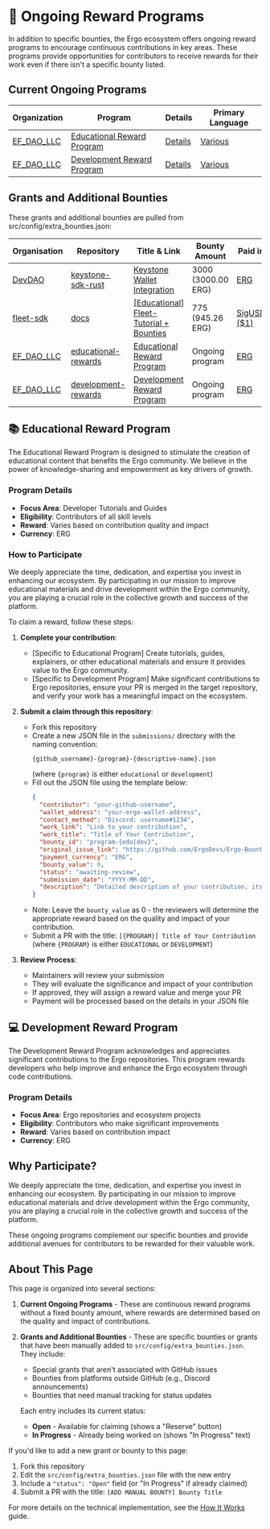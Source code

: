 # 🔄 Ongoing Reward Programs

In addition to specific bounties, the Ergo ecosystem offers ongoing reward programs to encourage continuous contributions in key areas. These programs provide opportunities for contributors to receive rewards for their work even if there isn't a specific bounty listed.

## Current Ongoing Programs

<!-- BEGIN_ONGOING_PROGRAMS_TABLE -->
| Organization | Program | Details | Primary Language |
|-------------|---------|---------|------------------|
| [EF_DAO_LLC](by_org/ef_dao_llc.md) | [Educational Reward Program](#-educational-reward-program) | [Details](#-educational-reward-program) | [Various](by_language/various.md) |
| [EF_DAO_LLC](by_org/ef_dao_llc.md) | [Development Reward Program](#-development-reward-program) | [Details](#-development-reward-program) | [Various](by_language/various.md) |

<!-- END_ONGOING_PROGRAMS_TABLE -->

## Grants and Additional Bounties

<!-- BEGIN_ACTIVE_BOUNTIES_TABLE -->
These grants and additional bounties are pulled from src/config/extra_bounties.json:

|Organisation|Repository|Title & Link|Bounty Amount|Paid in|Primary Language|Reserve|
|---|---|---|---|---|---|---|
| [DevDAO](by_org/devdao.md) | [keystone-sdk-rust](https://github.com/DevDAO/keystone-sdk-rust) | [Keystone Wallet Integration](https://discord.com/channels/668903786361651200/669989266478202917/1344310506277830697) | 3000 (3000.00 ERG) | [ERG](by_currency/erg.md) | [Rust](by_language/rust.md) | <kbd>In Progress</kbd> |
| [fleet-sdk](by_org/fleet-sdk.md) | [docs](https://github.com/fleet-sdk/docs) | [[Educational] Fleet-Tutorial + Bounties](https://github.com/fleet-sdk/docs/issues/8) | 775 (945.26 ERG) | [SigUSD ($1)](by_currency/sigusd.md) | [Various](by_language/various.md) | [<kbd>Reserve</kbd>](https://github.com/ErgoDevs/Ergo-Bounties/new/main?filename=submissions/fleet-sdk-docs-8.json&value=%7B%0A%20%20%22contributor%22%3A%20%22YOUR_GITHUB_USERNAME%22%2C%0A%20%20%22wallet_address%22%3A%20%22YOUR_WALLET_ADDRESS%22%2C%0A%20%20%22contact_method%22%3A%20%22YOUR_CONTACT_INFO%22%2C%0A%20%20%22work_link%22%3A%20%22%22%2C%0A%20%20%22work_title%22%3A%20%22%5BEducational%5D%20Fleet-Tutorial%20%2B%20Bounties%22%2C%0A%20%20%22bounty_id%22%3A%20%22fleet-sdk/docs%238%22%2C%0A%20%20%22original_issue_link%22%3A%20%22https%3A//github.com/fleet-sdk/docs/issues/8%22%2C%0A%20%20%22payment_currency%22%3A%20%22SigUSD%22%2C%0A%20%20%22bounty_value%22%3A%20775.0%2C%0A%20%20%22status%22%3A%20%22in-progress%22%2C%0A%20%20%22submission_date%22%3A%20%22%22%2C%0A%20%20%22expected_completion%22%3A%20%22YYYY-MM-DD%22%2C%0A%20%20%22description%22%3A%20%22I%20am%20working%20on%20this%20bounty%22%2C%0A%20%20%22review_notes%22%3A%20%22%22%2C%0A%20%20%22payment_tx_id%22%3A%20%22%22%2C%0A%20%20%22payment_date%22%3A%20%22%22%0A%7D&message=Claim%20Bounty%20fleet-sdk/docs%238&description=I%20want%20to%20claim%20this%20bounty%20posted%20by%20fleet-sdk.%0A%0ABounty:%20%5BEducational%5D%20Fleet-Tutorial%20%2B%20Bounties) |
| [EF_DAO_LLC](by_org/ef_dao_llc.md) | [educational-rewards](https://github.com/EF_DAO_LLC/educational-rewards) | [Educational Reward Program](#-educational-reward-program) | Ongoing program | [ERG](by_currency/erg.md) | [Various](by_language/various.md) | [<kbd>Reserve</kbd>](https://github.com/ErgoDevs/Ergo-Bounties/new/main?filename=submissions/ef_dao_llc-educational-rewards-program-edu.json&value=%7B%0A%20%20%22contributor%22%3A%20%22YOUR_GITHUB_USERNAME%22%2C%0A%20%20%22wallet_address%22%3A%20%22YOUR_WALLET_ADDRESS%22%2C%0A%20%20%22contact_method%22%3A%20%22YOUR_CONTACT_INFO%22%2C%0A%20%20%22work_link%22%3A%20%22%22%2C%0A%20%20%22work_title%22%3A%20%22Educational%20Reward%20Program%22%2C%0A%20%20%22bounty_id%22%3A%20%22EF_DAO_LLC/educational-rewards%23program-edu%22%2C%0A%20%20%22original_issue_link%22%3A%20%22%23-educational-reward-program%22%2C%0A%20%20%22payment_currency%22%3A%20%22ERG%22%2C%0A%20%20%22bounty_value%22%3A%200%2C%0A%20%20%22status%22%3A%20%22in-progress%22%2C%0A%20%20%22submission_date%22%3A%20%22%22%2C%0A%20%20%22expected_completion%22%3A%20%22YYYY-MM-DD%22%2C%0A%20%20%22description%22%3A%20%22I%20am%20working%20on%20this%20bounty%22%2C%0A%20%20%22review_notes%22%3A%20%22%22%2C%0A%20%20%22payment_tx_id%22%3A%20%22%22%2C%0A%20%20%22payment_date%22%3A%20%22%22%0A%7D&message=Claim%20Bounty%20EF_DAO_LLC/educational-rewards%23program-edu&description=I%20want%20to%20claim%20this%20bounty%20posted%20by%20ergo-foundation.%0A%0ABounty:%20Educational%20Reward%20Program) |
| [EF_DAO_LLC](by_org/ef_dao_llc.md) | [development-rewards](https://github.com/EF_DAO_LLC/development-rewards) | [Development Reward Program](#-development-reward-program) | Ongoing program | [ERG](by_currency/erg.md) | [Various](by_language/various.md) | [<kbd>Reserve</kbd>](https://github.com/ErgoDevs/Ergo-Bounties/new/main?filename=submissions/ef_dao_llc-development-rewards-program-dev.json&value=%7B%0A%20%20%22contributor%22%3A%20%22YOUR_GITHUB_USERNAME%22%2C%0A%20%20%22wallet_address%22%3A%20%22YOUR_WALLET_ADDRESS%22%2C%0A%20%20%22contact_method%22%3A%20%22YOUR_CONTACT_INFO%22%2C%0A%20%20%22work_link%22%3A%20%22%22%2C%0A%20%20%22work_title%22%3A%20%22Development%20Reward%20Program%22%2C%0A%20%20%22bounty_id%22%3A%20%22EF_DAO_LLC/development-rewards%23program-dev%22%2C%0A%20%20%22original_issue_link%22%3A%20%22%23-development-reward-program%22%2C%0A%20%20%22payment_currency%22%3A%20%22ERG%22%2C%0A%20%20%22bounty_value%22%3A%200%2C%0A%20%20%22status%22%3A%20%22in-progress%22%2C%0A%20%20%22submission_date%22%3A%20%22%22%2C%0A%20%20%22expected_completion%22%3A%20%22YYYY-MM-DD%22%2C%0A%20%20%22description%22%3A%20%22I%20am%20working%20on%20this%20bounty%22%2C%0A%20%20%22review_notes%22%3A%20%22%22%2C%0A%20%20%22payment_tx_id%22%3A%20%22%22%2C%0A%20%20%22payment_date%22%3A%20%22%22%0A%7D&message=Claim%20Bounty%20EF_DAO_LLC/development-rewards%23program-dev&description=I%20want%20to%20claim%20this%20bounty%20posted%20by%20ergo-foundation.%0A%0ABounty:%20Development%20Reward%20Program) |

<!-- END_ACTIVE_BOUNTIES_TABLE -->


## 📚 Educational Reward Program

The Educational Reward Program is designed to stimulate the creation of educational content that benefits the Ergo community. We believe in the power of knowledge-sharing and empowerment as key drivers of growth.

### Program Details

- **Focus Area**: Developer Tutorials and Guides
- **Eligibility**: Contributors of all skill levels
- **Reward**: Varies based on contribution quality and impact
- **Currency**: ERG

### How to Participate

We deeply appreciate the time, dedication, and expertise you invest in enhancing our ecosystem. By participating in our mission to improve educational materials and drive development within the Ergo community, you are playing a crucial role in the collective growth and success of the platform.

To claim a reward, follow these steps:

1. **Complete your contribution**:
   - [Specific to Educational Program] Create tutorials, guides, explainers, or other educational materials and ensure it provides value to the Ergo community.
   - [Specific to Development Program] Make significant contributions to Ergo repositories, ensure your PR is merged in the target repository, and verify your work has a meaningful impact on the ecosystem.

2. **Submit a claim through this repository**:
   - Fork this repository
   - Create a new JSON file in the `submissions/` directory with the naming convention:
     ```
     {github_username}-{program}-{descriptive-name}.json
     ```
     (where `{program}` is either `educational` or `development`)
   - Fill out the JSON file using the template below:
     ```json
     {
       "contributor": "your-github-username",
       "wallet_address": "your-ergo-wallet-address",
       "contact_method": "Discord: username#1234",
       "work_link": "Link to your contribution",
       "work_title": "Title of Your Contribution",
       "bounty_id": "program-{edu|dev}",
       "original_issue_link": "https://github.com/ErgoDevs/Ergo-Bounties/blob/main/docs/ongoing-programs.md",
       "payment_currency": "ERG",
       "bounty_value": 0,
       "status": "awaiting-review",
       "submission_date": "YYYY-MM-DD",
       "description": "Detailed description of your contribution, its impact, and why it deserves a reward."
     }
     ```
   - Note: Leave the `bounty_value` as 0 - the reviewers will determine the appropriate reward based on the quality and impact of your contribution.
   - Submit a PR with the title: `[{PROGRAM}] Title of Your Contribution`
     (where `{PROGRAM}` is either `EDUCATIONAL` or `DEVELOPMENT`)

3. **Review Process**:
   - Maintainers will review your submission
   - They will evaluate the significance and impact of your contribution
   - If approved, they will assign a reward value and merge your PR
   - Payment will be processed based on the details in your JSON file

## 💻 Development Reward Program

The Development Reward Program acknowledges and appreciates significant contributions to the Ergo repositories. This program rewards developers who help improve and enhance the Ergo ecosystem through code contributions.

### Program Details

- **Focus Area**: Ergo repositories and ecosystem projects
- **Eligibility**: Contributors who make significant improvements
- **Reward**: Varies based on contribution impact
- **Currency**: ERG

## Why Participate?

We deeply appreciate the time, dedication, and expertise you invest in enhancing our ecosystem. By participating in our mission to improve educational materials and drive development within the Ergo community, you are playing a crucial role in the collective growth and success of the platform.

These ongoing programs complement our specific bounties and provide additional avenues for contributors to be rewarded for their valuable work.

## About This Page

This page is organized into several sections:

1. **Current Ongoing Programs** - These are continuous reward programs without a fixed bounty amount, where rewards are determined based on the quality and impact of contributions.

2. **Grants and Additional Bounties** - These are specific bounties or grants that have been manually added to `src/config/extra_bounties.json`. They include:
   - Special grants that aren't associated with GitHub issues
   - Bounties from platforms outside GitHub (e.g., Discord announcements)
   - Bounties that need manual tracking for status updates

   Each entry includes its current status:
   - **Open** - Available for claiming (shows a "Reserve" button)
   - **In Progress** - Already being worked on (shows "In Progress" text)

If you'd like to add a new grant or bounty to this page:

1. Fork this repository
2. Edit the `src/config/extra_bounties.json` file with the new entry
3. Include a `"status": "Open"` field (or "In Progress" if already claimed)
4. Submit a PR with the title: `[ADD MANUAL BOUNTY] Bounty Title`

For more details on the technical implementation, see the [How It Works](/docs/how-it-works.md#adding-manual-bounties-and-grants) guide.
